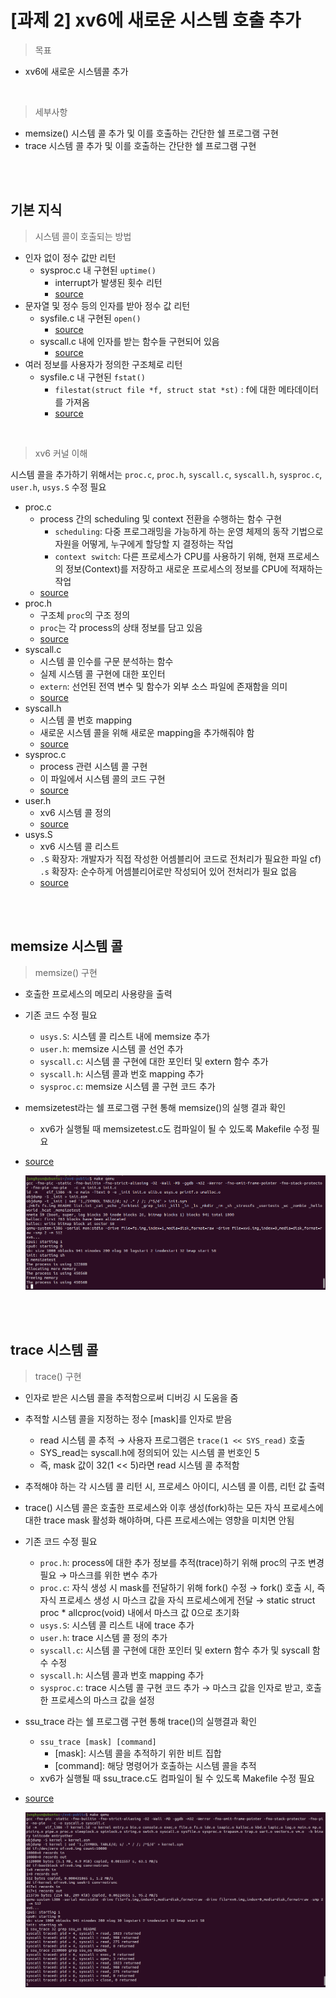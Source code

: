 # [과제 2] xv6에 새로운 시스템 호출 추가

> 목표

- xv6에 새로운 시스템콜 추가

<br>

> 세부사항

- memsize() 시스템 콜 추가 및 이를 호출하는 간단한 쉘 프로그램 구현
- trace 시스템 콜 추가 및 이를 호출하는 간단한 쉘 프로그램 구현

<br>
<br>

## 기본 지식

> 시스템 콜이 호출되는 방법

- 인자 없이 정수 값만 리턴
    - sysproc.c 내 구현된 `uptime()`
        - interrupt가 발생된 횟수 리턴
        - [source](https://github.com/mit-pdos/xv6-public/blob/eeb7b415dbcb12cc362d0783e41c3d1f44066b17/sysproc.c#L82)
- 문자열 및 정수 등의 인자를 받아 정수 값 리턴
    - sysfile.c 내 구현된 `open()`
        - [source](https://github.com/mit-pdos/xv6-public/blob/eeb7b415dbcb12cc362d0783e41c3d1f44066b17/sysfile.c#L286)
    - syscall.c 내에 인자를 받는 함수들 구현되어 있음
        - [source](https://github.com/mit-pdos/xv6-public/blob/eeb7b415dbcb12cc362d0783e41c3d1f44066b17/syscall.c#L49)
- 여러 정보를 사용자가 정의한 구조체로 리턴
    - sysfile.c 내 구현된 `fstat()`
        - `filestat(struct file *f, struct stat *st)` : f에 대한 메타데이터를 가져옴
        - [source](https://github.com/mit-pdos/xv6-public/blob/eeb7b415dbcb12cc362d0783e41c3d1f44066b17/sysfile.c#L107)

<br>

> xv6 커널 이해

시스템 콜을 추가하기 위해서는 `proc.c`, `proc.h`, `syscall.c`, `syscall.h`, `sysproc.c`, `user.h`, `usys.S` 수정 필요

- proc.c
    - process 간의 scheduling 및 context 전환을 수행하는 함수 구현
        - `scheduling`: 다중 프로그래밍을 가능하게 하는 운영 체제의 동작 기법으로 자원을 어떻게, 누구에게 할당할 지 결정하는 작업
        - `context switch`: 다른 프로세스가 CPU를 사용하기 위해, 현재 프로세스의 정보(Context)를 저장하고 새로운 프로세스의 정보를 CPU에 적재하는 작업
    - [source](https://github.com/mit-pdos/xv6-public/blob/master/proc.c)
- proc.h
    - 구조체 `proc`의 구조 정의
    - `proc`는 각 process의 상태 정보를 담고 있음
    - [source](https://github.com/mit-pdos/xv6-public/blob/master/proc.h)
- syscall.c
    - 시스템 콜 인수를 구문 분석하는 함수
    - 실제 시스템 콜 구현에 대한 포인터
    - `extern`: 선언된 전역 변수 및 함수가 외부 소스 파일에 존재함을 의미
    - [source](https://github.com/mit-pdos/xv6-public/blob/master/syscall.c)
- syscall.h
    - 시스템 콜 번호 mapping
    - 새로운 시스템 콜을 위해 새로운 mapping을 추가해줘야 함
    - [source](https://github.com/mit-pdos/xv6-public/blob/master/syscall.h)
- sysproc.c
    - process 관련 시스템 콜 구현
    - 이 파일에서 시스템 콜의 코드 구현
    - [source](https://github.com/mit-pdos/xv6-public/blob/master/sysproc.c)
- user.h
    - xv6 시스템 콜 정의
    - [source](https://github.com/mit-pdos/xv6-public/blob/master/user.h)
- usys.S
    - xv6 시스템 콜 리스트
    - `.S` 확장자: 개발자가 직접 작성한 어셈블리어 코드로 전처리가 필요한 파일
    cf) `.s` 확장자: 순수하게 어셈블리어로만 작성되어 있어 전처리가 필요 없음
    - [source](https://github.com/mit-pdos/xv6-public/blob/master/usys.S)


<br>
<br>

## memsize 시스템 콜

> memsize() 구현

- 호출한 프로세스의 메모리 사용량을 출력
- 기존 코드 수정 필요
    - `usys.S`: 시스템 콜 리스트 내에 memsize 추가
    - `user.h`: memsize 시스템 콜 선언 추가
    - `syscall.c`: 시스템 콜 구현에 대한 포인터 및 extern 함수 추가
    - `syscall.h`: 시스템 콜과 번호 mapping 추가
    - `sysproc.c`: memsize 시스템 콜 구현 코드 추가
- memsizetest라는 쉘 프로그램 구현 통해 memsize()의 실행 결과 확인
    - xv6가 실행될 때 memsizetest.c도 컴파일이 될 수 있도록 Makefile 수정 필요
- [source](https://github.com/junghyun21/soongsilUniv/tree/main/3-2_fall2022/os/project2/sys_memsize)
    
    ![실행결과](./source/memsize.png)

<br>
<br>

## trace 시스템 콜

> trace() 구현

- 인자로 받은 시스템 콜을 추적함으로써 디버깅 시 도움을 줌
- 추적할 시스템 콜을 지정하는 정수 [mask]를 인자로 받음
    - read 시스템 콜 추적 → 사용자 프로그램은 `trace(1 << SYS_read)` 호출
    - SYS_read는 syscall.h에 정의되어 있는 시스템 콜 번호인 5
    - 즉, mask 값이 32(1 << 5)라면 read 시스템 콜 추적함
- 추적해야 하는 각 시스템 콜 리턴 시, 프로세스 아이디, 시스템 콜 이름, 리턴 값 출력
- trace() 시스템 콜은 호출한 프로세스와 이후 생성(fork)하는 모든 자식 프로세스에 대한 trace mask 활성화 해야하며, 다른 프로세스에는 영향을 미치면 안됨
- 기존 코드 수정 필요
    - `proc.h`: process에 대한 추가 정보를 추적(trace)하기 위해 proc의 구조 변경 필요
    → 마스크를 위한 변수 추가
    - `proc.c`: 자식 생성 시 mask를 전달하기 위해 fork() 수정
    → fork() 호출 시, 즉 자식 프로세스 생성 시 마스크 값을 자식 프로세스에게 전달
    → static struct proc * allcproc(void) 내에서 마스크 값 0으로 초기화
    - `usys.S`: 시스템 콜 리스트 내에 trace 추가
    - `user.h`: trace 시스템 콜 정의 추가
    - `syscall.c`: 시스템 콜 구현에 대한 포인터 및 extern 함수 추가 및 syscall 함수 수정
    - `syscall.h`: 시스템 콜과 번호 mapping 추가
    - `sysproc.c`: trace 시스템 콜 구현 코드 추가
    → 마스크 값을 인자로 받고, 호출한 프로세스의 마스크 값을 설정
- ssu_trace 라는 쉘 프로그램 구현 통해 trace()의 실행결과 확인
    - `ssu_trace [mask] [command]`
        - [mask]: 시스템 콜을 추적하기 위한 비트 집합
        - [command]: 해당 명령어가 호출하는 시스템 콜을 추적
    - xv6가 실행될 때 ssu_trace.c도 컴파일이 될 수 있도록 Makefile 수정 필요
- [source](https://github.com/junghyun21/soongsilUniv/tree/main/3-2_fall2022/os/project2/sys_trace)
    
    ![실행결과](./source/trace.png)
